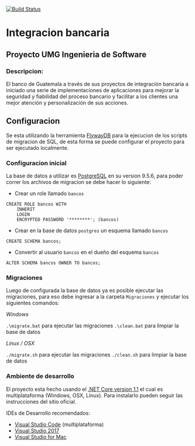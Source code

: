 [![Build Status](https://travis-ci.org/fvcastellanos/integracion-bancaria.svg?branch=master)](https://travis-ci.org/fvcastellanos/integracion-bancaria)

# Integracion bancaria

## Proyecto UMG Ingenieria de Software 

### Descripcion:

El banco de Guatemala a través de sus proyectos de integración bancaria a iniciado una serie de implementaciones de aplicaciones para mejorar la seguridad y fiabilidad del proceso bancario y facilitar a los clientes una mejor atención y personalización de sus acciones.

## Configuracion

Se esta utilizando la herramienta [FlywayDB](https://flywaydb.org/) para la ejecucion de los scripts de migracion de SQL, de esta forma se puede configurar el proyecto para ser ejecutado localmente.

### Configuracion inicial

La base de datos a utilizar es [PostgreSQL](https://www.postgresql.org/) en su version 9.5.6, para poder correr los archivos de migracion se debe hacer lo siguiente:

* Crear un role llamado ```bancos```

```
CREATE ROLE bancos WITH 
	INHERIT
	LOGIN
	ENCRYPTED PASSWORD '********'; (bancos)
```

* Crear en la base de datos ```postgres``` un esquema llamado ```bancos```

```
CREATE SCHEMA bancos;
```

* Convertir al usuario ```bancos``` en el dueño del esquema ```bancos```

```
ALTER SCHEMA bancos OWNER TO bancos;
```

### Migraciones

Luego de configurada la base de datos ya es posible ejecutar las migraciones, para eso debe ingresar a la carpeta ```Migraciones``` y ejecutar los siguientes comandos:

*Windows* 

```.\migrate.bat``` para ejecutar las migraciones
```.\clean.bat``` para limpiar la base de datos

*Linux / OSX*

```./migrate.sh``` para ejecutar las migraciones
```./clean.sh``` para limpiar la base de datos

### Ambiente de desarrollo

El proyecto esta hecho usando el [.NET Core version 1.1](https://www.microsoft.com/net/download/core) el cual es multiplataforma (Windows, OSX, Linux). Para instalarlo pueden seguir las instrucciones del sitio oficial.

IDEs de Desarrollo recomendados:

* [Visual Studio Code](https://code.visualstudio.com/) (multiplataforma)
* [Visual Studio 2017](https://www.visualstudio.com/thank-you-downloading-visual-studio/?sku=Community&rel=15)
* [Visual Studio for Mac](https://www.visualstudio.com/vs/visual-studio-mac/)
